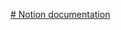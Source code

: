 [# Notion documentation ](https://perpetual-collision-070.notion.site/Laboratory-Work-1-Version-Control-with-Git-7322501cc5ae409282ad085d86947d67?pvs=4)